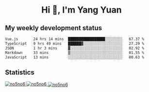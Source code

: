<h1 align="center">Hi 👋, I'm Yang Yuan</h1>


## My weekly development status
<!--START_SECTION:waka-->

```txt
Vue.js       24 hrs 14 mins  █████████████████░░░░░░░░   67.37 %
TypeScript   9 hrs 49 mins   ██████▓░░░░░░░░░░░░░░░░░░   27.29 %
JSON         1 hr 3 mins     ▓░░░░░░░░░░░░░░░░░░░░░░░░   02.92 %
Markdown     33 mins         ▒░░░░░░░░░░░░░░░░░░░░░░░░   01.55 %
JavaScript   13 mins         ░░░░░░░░░░░░░░░░░░░░░░░░░   00.63 %
```

<!--END_SECTION:waka-->

## Statistics
<a href="https://github.com/anuraghazra/github-readme-stats">
  <img src="https://github-readme-stats.vercel.app/api/top-langs/?username=no5no6&theme=dracula" alt="no5no6">
</a>
<a href="https://github.com/anuraghazra/github-readme-stats">
  <img src="https://github-readme-stats.vercel.app/api?username=no5no6&show_icons=true&theme=dracula&line_height=40" alt="no5no6">
</a>
<a href="https://github.com/anuraghazra/github-readme-stats">
  <img align="center" src="https://github-readme-streak-stats.herokuapp.com/?user=no5no6&theme=dracula" alt="no5no6" />
</a>